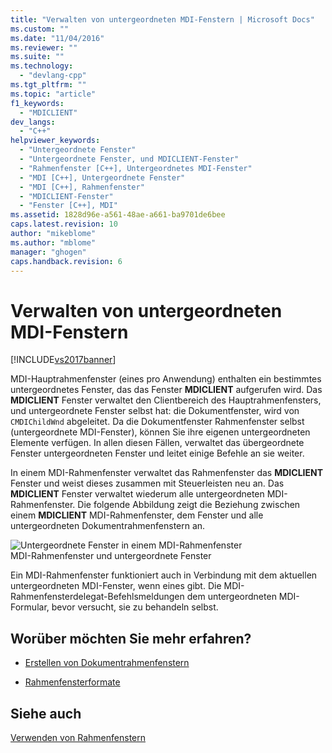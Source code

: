 ```yaml
---
title: "Verwalten von untergeordneten MDI-Fenstern | Microsoft Docs"
ms.custom: ""
ms.date: "11/04/2016"
ms.reviewer: ""
ms.suite: ""
ms.technology: 
  - "devlang-cpp"
ms.tgt_pltfrm: ""
ms.topic: "article"
f1_keywords: 
  - "MDICLIENT"
dev_langs: 
  - "C++"
helpviewer_keywords: 
  - "Untergeordnete Fenster"
  - "Untergeordnete Fenster, und MDICLIENT-Fenster"
  - "Rahmenfenster [C++], Untergeordnetes MDI-Fenster"
  - "MDI [C++], Untergeordnete Fenster"
  - "MDI [C++], Rahmenfenster"
  - "MDICLIENT-Fenster"
  - "Fenster [C++], MDI"
ms.assetid: 1828d96e-a561-48ae-a661-ba9701de6bee
caps.latest.revision: 10
author: "mikeblome"
ms.author: "mblome"
manager: "ghogen"
caps.handback.revision: 6
---
```

# Verwalten von untergeordneten MDI-Fenstern
[!INCLUDE[vs2017banner](../assembler/inline/includes/vs2017banner.md)]

MDI\-Hauptrahmenfenster \(eines pro Anwendung\) enthalten ein bestimmtes untergeordnetes Fenster, das das Fenster **MDICLIENT** aufgerufen wird.  Das **MDICLIENT** Fenster verwaltet den Clientbereich des Hauptrahmenfensters, und untergeordnete Fenster selbst hat: die Dokumentfenster, wird von `CMDIChildWnd` abgeleitet.  Da die Dokumentfenster Rahmenfenster selbst \(untergeordnete MDI\-Fenster\), können Sie ihre eigenen untergeordneten Elemente verfügen.  In allen diesen Fällen, verwaltet das übergeordnete Fenster untergeordneten Fenster und leitet einige Befehle an sie weiter.  
  
 In einem MDI\-Rahmenfenster verwaltet das Rahmenfenster das **MDICLIENT** Fenster und weist dieses zusammen mit Steuerleisten neu an.  Das **MDICLIENT** Fenster verwaltet wiederum alle untergeordneten MDI\-Rahmenfenster.  Die folgende Abbildung zeigt die Beziehung zwischen einem **MDICLIENT** MDI\-Rahmenfenster, dem Fenster und alle untergeordneten Dokumentrahmenfenstern an.  
  
 ![Untergeordnete Fenster in einem MDI&#45;Rahmenfenster](../mfc/media/vc37gb1.png "vc37GB1")  
MDI\-Rahmenfenster und untergeordnete Fenster  
  
 Ein MDI\-Rahmenfenster funktioniert auch in Verbindung mit dem aktuellen untergeordneten MDI\-Fenster, wenn eines gibt.  Die MDI\-Rahmenfensterdelegat\-Befehlsmeldungen dem untergeordneten MDI\-Formular, bevor versucht, sie zu behandeln selbst.  
  
## Worüber möchten Sie mehr erfahren?  
  
-   [Erstellen von Dokumentrahmenfenstern](../mfc/creating-document-frame-windows.md)  
  
-   [Rahmenfensterformate](../mfc/frame-window-styles-cpp.md)  
  
## Siehe auch  
 [Verwenden von Rahmenfenstern](../mfc/using-frame-windows.md)